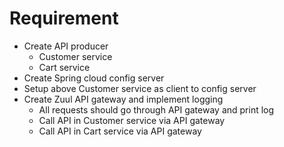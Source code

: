 # Requirement
* Create API producer
	* Customer service
	* Cart service
* Create Spring cloud config server
* Setup above Customer service as client to config server
* Create Zuul API gateway and implement logging 
	* All requests should go through API gateway and print log
	* Call API in Customer service via API gateway
	* Call API in Cart service via API gateway